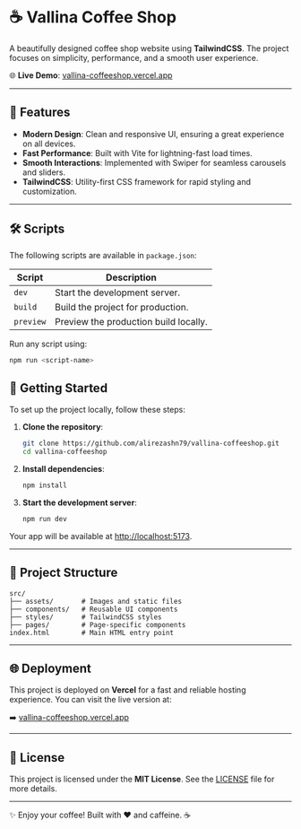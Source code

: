 # ☕ Vallina Coffee Shop

A beautifully designed coffee shop website using **TailwindCSS**. The project focuses on simplicity, performance, and a smooth user experience.

🌐 **Live Demo**: [vallina-coffeeshop.vercel.app](https://vallina-coffeeshop.vercel.app)

---

## 🌟 Features

- **Modern Design**: Clean and responsive UI, ensuring a great experience on all devices.
- **Fast Performance**: Built with Vite for lightning-fast load times.
- **Smooth Interactions**: Implemented with Swiper for seamless carousels and sliders.
- **TailwindCSS**: Utility-first CSS framework for rapid styling and customization.

---

## 🛠️ Scripts

The following scripts are available in `package.json`:

| Script      | Description                                |
|-------------|--------------------------------------------|
| `dev`       | Start the development server.             |
| `build`     | Build the project for production.         |
| `preview`   | Preview the production build locally.     |

Run any script using:

```bash
npm run <script-name>
```

## 🚀 Getting Started

To set up the project locally, follow these steps:

1. **Clone the repository**:
   ```bash
   git clone https://github.com/alirezashn79/vallina-coffeeshop.git
   cd vallina-coffeeshop
   ```

2. **Install dependencies**:
   ```bash
   npm install
   ```

3. **Start the development server**:
   ```bash
   npm run dev
   ```

Your app will be available at [http://localhost:5173](http://localhost:5173).

---

## 📂 Project Structure

```plaintext
src/
├── assets/       # Images and static files
├── components/   # Reusable UI components
├── styles/       # TailwindCSS styles
├── pages/        # Page-specific components
index.html        # Main HTML entry point
```

---

## 🌐 Deployment

This project is deployed on **Vercel** for a fast and reliable hosting experience. You can visit the live version at:

➡️ [vallina-coffeeshop.vercel.app](https://vallina-coffeeshop.vercel.app)

---

## 📄 License
This project is licensed under the **MIT License**. See the [LICENSE](./LICENSE) file for more details.

---

✨ Enjoy your coffee! Built with ❤️ and caffeine. ☕
